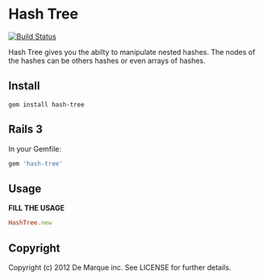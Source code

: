 Hash Tree
===============

[![Build Status](https://secure.travis-ci.org/demarque/hash-tree.png?branch=master)](http://travis-ci.org/demarque/hash-tree)

Hash Tree gives you the abilty to manipulate nested hashes. The nodes of the hashes
can be others hashes or even arrays of hashes.

Install
-------

```
gem install hash-tree
```

Rails 3
-------

In your Gemfile:

```ruby
gem 'hash-tree'
```

Usage
-----

**FILL THE USAGE**

```ruby
HashTree.new
```

Copyright
---------

Copyright (c) 2012 De Marque inc. See LICENSE for further details.
